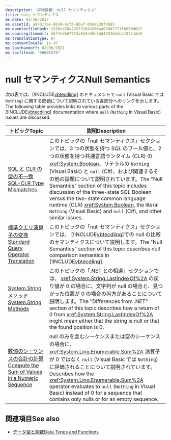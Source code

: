 ```yaml
---
description: '詳細情報: null セマンティクス'
title: null セマンティクス
ms.date: 03/30/2017
ms.assetid: a97017ae-d634-4cf3-bbaf-054a528fd683
ms.openlocfilehash: 2326cd20a225f31693260aa038477f1f6090d02f
ms.sourcegitcommit: ddf7edb67715a5b9a45e3dd44536dabc153c1de0
ms.translationtype: HT
ms.contentlocale: ja-JP
ms.lasthandoff: 02/06/2021
ms.locfileid: "99695579"
---
```

# <a name="null-semantics"></a><span data-ttu-id="ceb50-103">null セマンティクス</span><span class="sxs-lookup"><span data-stu-id="ceb50-103">Null Semantics</span></span>

<span data-ttu-id="ceb50-104">次の表では、[!INCLUDE[vbtecdlinq](../../../../../../includes/vbtecdlinq-md.md)] のドキュメントで `null` (Visual Basic では `Nothing`) に関する問題について説明されている各部分へのリンクを示します。</span><span class="sxs-lookup"><span data-stu-id="ceb50-104">The following table provides links to various parts of the [!INCLUDE[vbtecdlinq](../../../../../../includes/vbtecdlinq-md.md)] documentation where `null` (`Nothing` in Visual Basic) issues are discussed.</span></span>  
  
|<span data-ttu-id="ceb50-105">トピック</span><span class="sxs-lookup"><span data-stu-id="ceb50-105">Topic</span></span>|<span data-ttu-id="ceb50-106">説明</span><span class="sxs-lookup"><span data-stu-id="ceb50-106">Description</span></span>|  
|-----------|-----------------|  
|[<span data-ttu-id="ceb50-107">SQL と CLR の型の不一致</span><span class="sxs-lookup"><span data-stu-id="ceb50-107">SQL-CLR Type Mismatches</span></span>](sql-clr-type-mismatches.md)|<span data-ttu-id="ceb50-108">このトピックの「null セマンティクス」セクションでは、3 つの状態を持つ SQL のブール値と、2 つの状態を持つ共通言語ランタイム (CLR) の <xref:System.Boolean>、リテラルの `Nothing` (Visual Basic) と `null` (C#)、および関連するその他の話題について説明されています。</span><span class="sxs-lookup"><span data-stu-id="ceb50-108">The "Null Semantics" section of this topic includes discussion of the three-state SQL Boolean versus the two-state common language runtime (CLR) <xref:System.Boolean>, the literal `Nothing` (Visual Basic) and `null` (C#), and other similar issues.</span></span>|  
|[<span data-ttu-id="ceb50-109">標準クエリ演算子の変換</span><span class="sxs-lookup"><span data-stu-id="ceb50-109">Standard Query Operator Translation</span></span>](standard-query-operator-translation.md)|<span data-ttu-id="ceb50-110">このトピックの「null セマンティクス」セクションでは、 [!INCLUDE[vbtecdlinq](../../../../../../includes/vbtecdlinq-md.md)]での null の比較のセマンティクスについて説明します。</span><span class="sxs-lookup"><span data-stu-id="ceb50-110">The "Null Semantics" section of this topic describes null comparison semantics in [!INCLUDE[vbtecdlinq](../../../../../../includes/vbtecdlinq-md.md)].</span></span>|  
|[<span data-ttu-id="ceb50-111">System.String メソッド</span><span class="sxs-lookup"><span data-stu-id="ceb50-111">System.String Methods</span></span>](system-string-methods.md)|<span data-ttu-id="ceb50-112">このトピックの「.NET との相違」セクションでは、 <xref:System.String.LastIndexOf%2A> の戻り値が 0 の場合に、文字列が null の場合と、見つかった位置が 0 の場合の両方があることについて説明します。</span><span class="sxs-lookup"><span data-stu-id="ceb50-112">The "Differences from .NET" section of this topic describes how a return of 0 from <xref:System.String.LastIndexOf%2A> might mean either that the string is null or that the found position is 0.</span></span>|  
|[<span data-ttu-id="ceb50-113">数値のシーケンスの合計の計算</span><span class="sxs-lookup"><span data-stu-id="ceb50-113">Compute the Sum of Values in a Numeric Sequence</span></span>](compute-the-sum-of-values-in-a-numeric-sequence.md)|<span data-ttu-id="ceb50-114">null のみを含むシーケンスまたは空のシーケンスの場合に、<xref:System.Linq.Enumerable.Sum%2A> 演算子が 0 ではなく `null` (Visual Basic では `Nothing`) に評価されることについて説明されています。</span><span class="sxs-lookup"><span data-stu-id="ceb50-114">Describes how the <xref:System.Linq.Enumerable.Sum%2A> operator evaluates to `null` (`Nothing` in Visual Basic) instead of 0 for a sequence that contains only nulls or for an empty sequence.</span></span>|  
  
## <a name="see-also"></a><span data-ttu-id="ceb50-115">関連項目</span><span class="sxs-lookup"><span data-stu-id="ceb50-115">See also</span></span>

- [<span data-ttu-id="ceb50-116">データ型と関数</span><span class="sxs-lookup"><span data-stu-id="ceb50-116">Data Types and Functions</span></span>](data-types-and-functions.md)
